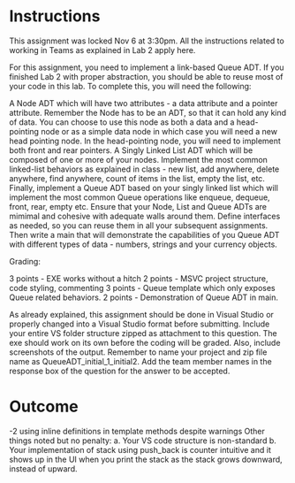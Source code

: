 # Instructions
This assignment was locked Nov 6 at 3:30pm.
All the instructions related to working in Teams as explained in Lab 2 apply here.

 

For this assignment, you need to implement a link-based Queue ADT.  If you finished Lab 2 with proper abstraction, you should be able to reuse most of your code in this lab.  To complete this, you will need the following:

 

A Node ADT which will have two attributes - a data attribute and a pointer attribute.  Remember the Node has to be an ADT, so that it can hold any kind of data.
You can choose to use this node as both a data and a head-pointing node or as a simple data node in which case you will need a new head pointing node.  In the head-pointing node, you will need to implement both front and rear pointers.
A Singly Linked List ADT which will be composed of one or more of your nodes.  Implement the most common linked-list behaviors as explained in class - new list, add anywhere, delete anywhere, find anywhere, count of items in the list, empty the list, etc.
Finally, implement a Queue ADT based on your singly linked list which will implement the most common Queue operations like enqueue, dequeue, front, rear, empty etc.
Ensure that your Node, List and Queue ADTs are mimimal and cohesive with adequate walls around them.  Define interfaces as needed, so you can reuse them in all your subsequent assignments.
Then write a main that will demonstrate the capabilities of you Queue ADT with different types of data - numbers, strings and your currency objects.
 

Grading:

3 points - EXE works without a hitch
2 points - MSVC project structure, code styling, commenting
3 points - Queue template which only exposes Queue related behaviors.
2 points - Demonstration of Queue ADT in main.
 

As already explained, this assignment should be done in Visual Studio or properly changed into a Visual Studio format before submitting.  Include your entire VS folder structure zipped as attachment to this question.  The exe should work on its own before the coding will be graded.  Also, include screenshots of the output.  Remember to name your project and zip file name as QueueADT_initial_1_initial2.  Add the team member names in the response box of the question for the answer to be accepted.

# Outcome
-2 using inline definitions in template methods despite warnings
Other things noted but no penalty:
a. Your VS code structure is non-standard
b. Your implementation of stack using push_back is counter intuitive and it shows up in the UI when you print the stack as the stack grows downward, instead of upward.